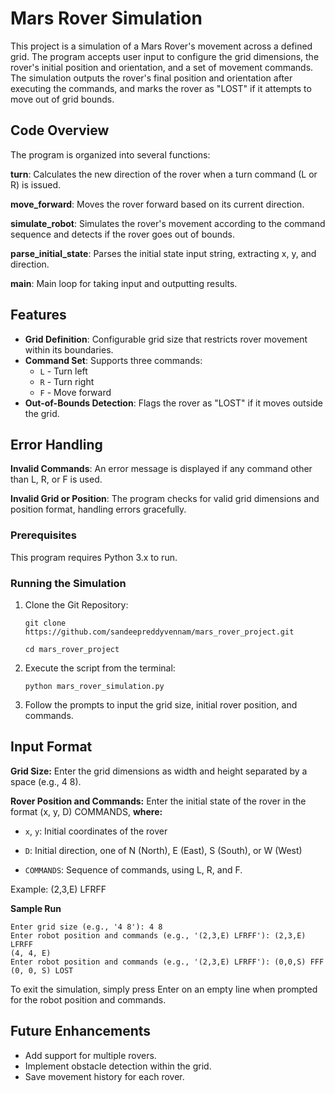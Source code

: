 # Mars Rover Simulation

This project is a simulation of a Mars Rover's movement across a defined grid. The program accepts user input to configure the grid dimensions, the rover's initial position and orientation, and a set of movement commands. The simulation outputs the rover's final position and orientation after executing the commands, and marks the rover as "LOST" if it attempts to move out of grid bounds.

## Code Overview
The program is organized into several functions:

**turn**: Calculates the new direction of the rover when a turn command (L or R) is issued.

**move_forward**: Moves the rover forward based on its current direction.

**simulate_robot**: Simulates the rover's movement according to the command sequence and detects if the rover goes out of bounds.

**parse_initial_state**: Parses the initial state input string, extracting x, y, and direction.

**main**: Main loop for taking input and outputting results.


## Features

- **Grid Definition**: Configurable grid size that restricts rover movement within its boundaries.
- **Command Set**: Supports three commands:
  - `L` - Turn left
  - `R` - Turn right
  - `F` - Move forward
- **Out-of-Bounds Detection**: Flags the rover as "LOST" if it moves outside the grid.

## Error Handling

**Invalid Commands**: An error message is displayed if any command other than L, R, or F is used.

**Invalid Grid or Position**: The program checks for valid grid dimensions and position format, handling errors gracefully.



### Prerequisites
This program requires Python 3.x to run.

### Running the Simulation

1. Clone the Git Repository:

     ```git clone https://github.com/sandeepreddyvennam/mars_rover_project.git```

     ```cd mars_rover_project```

2. Execute the script from the terminal:
   
    ``` python mars_rover_simulation.py ```

3. Follow the prompts to input the grid size, initial rover position, and commands.


## Input Format
**Grid Size:** Enter the grid dimensions as width and height separated by a space (e.g., 4 8).

**Rover Position and Commands:** Enter the initial state of the rover in the format (x, y, D) COMMANDS, 
**where:**

- `x`, `y`: Initial coordinates of the rover

- `D`: Initial direction, one of N (North), E (East), S (South), or W (West)

- `COMMANDS`: Sequence of commands, using L, R, and F.

Example: (2,3,E) LFRFF

**Sample Run**
```
Enter grid size (e.g., '4 8'): 4 8
Enter robot position and commands (e.g., '(2,3,E) LFRFF'): (2,3,E) LFRFF
(4, 4, E)
Enter robot position and commands (e.g., '(2,3,E) LFRFF'): (0,0,S) FFF
(0, 0, S) LOST
```
To exit the simulation, simply press Enter on an empty line when prompted for the robot position and commands.


## Future Enhancements
- Add support for multiple rovers.
- Implement obstacle detection within the grid.
- Save movement history for each rover.